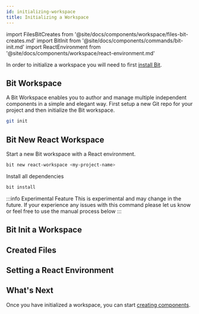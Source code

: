 ```yaml
---
id: initializing-workspace
title: Initializing a Workspace
---
```


import FilesBitCreates from '@site/docs/components/workspace/files-bit-creates.md'
import BitInit from '@site/docs/components/commands/bit-init.md'
import ReactEnvironment from '@site/docs/components/workspace/react-environment.md'

In order to initialize a workspace you will need to first [install Bit](installing-bit).

## Bit Workspace

A Bit Workspace enables you to author and manage multiple independent components in a simple and elegant way. First setup a new Git repo for your project and then initialize the Bit workspace.

```bash
git init
```

## Bit New React Workspace

Start a new Bit workspace with a React environment.

```bash
bit new react-workspace <my-project-name>
```

Install all dependencies

```bash
bit install
```

:::info Experimental Feature
This is experimental and may change in the future. If your experience any issues with this command please let us know or feel free to use the manual process below
:::

## Bit Init a Workspace

<BitInit />

## Created Files

<FilesBitCreates />

## Setting a React Environment

<ReactEnvironment />

## What's Next

Once you have initialized a workspace, you can start [creating components](creating-components).
